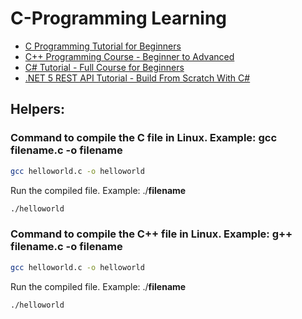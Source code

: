 # C-Programming Learning

* [C Programming Tutorial for Beginners](https://www.youtube.com/watch?v=KJgsSFOSQv0)
* [C++ Programming Course - Beginner to Advanced](https://www.youtube.com/watch?v=8jLOx1hD3_o&t=56828s)
* [C# Tutorial - Full Course for Beginners](https://www.youtube.com/watch?v=GhQdlIFylQ8&t=15294s)
* [.NET 5 REST API Tutorial - Build From Scratch With C#](https://www.youtube.com/watch?v=ZXdFisA_hOY&t=16266s)

## Helpers:

### Command to compile the C file in Linux. Example: gcc **filename.c** -o **filename**

```bash
gcc helloworld.c -o helloworld
```

Run the compiled file. Example: ./**filename**

```bash
./helloworld
```

### Command to compile the C++ file in Linux. Example: g++ **filename.c** -o **filename**

```bash
gcc helloworld.c -o helloworld
```

Run the compiled file. Example: ./**filename**

```bash
./helloworld
```
